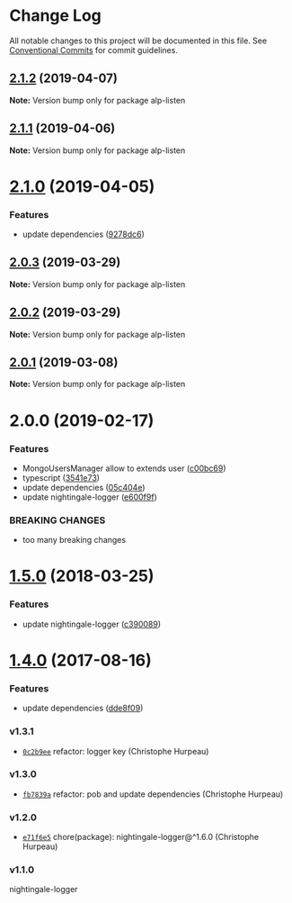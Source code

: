 # Change Log

All notable changes to this project will be documented in this file.
See [Conventional Commits](https://conventionalcommits.org) for commit guidelines.

## [2.1.2](https://github.com/christophehurpeau/alp/compare/alp-listen@2.1.1...alp-listen@2.1.2) (2019-04-07)

**Note:** Version bump only for package alp-listen





## [2.1.1](https://github.com/christophehurpeau/alp/compare/alp-listen@2.1.0...alp-listen@2.1.1) (2019-04-06)

**Note:** Version bump only for package alp-listen





# [2.1.0](https://github.com/christophehurpeau/alp/compare/alp-listen@2.0.3...alp-listen@2.1.0) (2019-04-05)


### Features

* update dependencies ([9278dc6](https://github.com/christophehurpeau/alp/commit/9278dc6))





## [2.0.3](https://github.com/christophehurpeau/alp/compare/alp-listen@2.0.2...alp-listen@2.0.3) (2019-03-29)

**Note:** Version bump only for package alp-listen





## [2.0.2](https://github.com/christophehurpeau/alp/compare/alp-listen@2.0.1...alp-listen@2.0.2) (2019-03-29)

**Note:** Version bump only for package alp-listen





## [2.0.1](https://github.com/christophehurpeau/alp/compare/alp-listen@2.0.0...alp-listen@2.0.1) (2019-03-08)

**Note:** Version bump only for package alp-listen





# 2.0.0 (2019-02-17)


### Features

* MongoUsersManager allow to extends user ([c00bc69](https://github.com/christophehurpeau/alp/commit/c00bc69))
* typescript ([3541e73](https://github.com/christophehurpeau/alp/commit/3541e73))
* update dependencies ([05c404e](https://github.com/christophehurpeau/alp/commit/05c404e))
* update nightingale-logger ([e600f9f](https://github.com/christophehurpeau/alp/commit/e600f9f))


### BREAKING CHANGES

* too many breaking changes





<a name="1.5.0"></a>
# [1.5.0](https://github.com/alpjs/alp-listen/compare/v1.4.0...v1.5.0) (2018-03-25)


### Features

* update nightingale-logger ([c390089](https://github.com/alpjs/alp-listen/commit/c390089))


<a name="1.4.0"></a>
# [1.4.0](https://github.com/alpjs/alp-listen/compare/v1.3.1...v1.4.0) (2017-08-16)


### Features

* update dependencies ([dde8f09](https://github.com/alpjs/alp-listen/commit/dde8f09))


### v1.3.1

- [`0c2b9ee`](https://github.com/alpjs/alp-listen/commit/0c2b9ee0e013cec79d00ab11e1d4a90261cf081c) refactor: logger key (Christophe Hurpeau)

### v1.3.0

- [`fb7839a`](https://github.com/alpjs/alp-listen/commit/fb7839aed9ace717bfa983cbfe2ebeab2b1533de) refactor: pob and update dependencies (Christophe Hurpeau)

### v1.2.0

- [`e71f6e5`](https://github.com/alpjs/alp-listen/commit/e71f6e538457f0a0e1c1ac99b707a0296ad1eca0) chore(package): nightingale-logger@^1.6.0 (Christophe Hurpeau)

### v1.1.0

nightingale-logger
